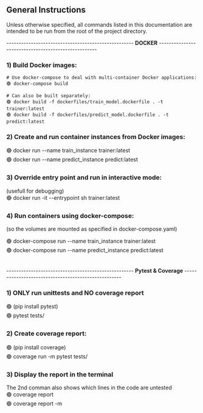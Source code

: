 
## General Instructions
Unless otherwise specified, all commands listed in this documentation are intended to be run from the root of the project directory.
<br>
 
 ---------------------------------------------------- **DOCKER** ----------------------------------------------------

### 1) Build Docker images:

	# Use docker-compose to deal with multi-container Docker applications:
	🟢 docker-compose build

	# Can also be built separately: 
	🟢 docker build -f dockerfiles/train_model.dockerfile . -t trainer:latest
	🟢 docker build -f dockerfiles/predict_model.dockerfile . -t predict:latest

### 2) Create and run container instances from Docker images:
🟢 docker run --name train_instance trainer:latest  
🟢 docker run --name predict_instance predict:latest
<br>

### 3) Override entry point and run in interactive mode:
(usefull for debugging)  
🟢 docker run -it --entrypoint sh trainer:latest
<br>

### 4) Run containers using docker-compose:
(so the volumes are mounted as specified in docker-compose.yaml)

🟢 docker-compose run --name train_instance trainer:latest  
🟢 docker-compose run --name predict_instance predict:latest  
<br>

 ---------------------------------------------------- **Pytest & Coverage** ----------------------------------------------------

### 1) ONLY run unittests and NO coverage report
🟢 (pip install pytest)  
🟢 pytest tests/
<br>

### 2) Create coverage report:
🟢 (pip install coverage)  
🟢 coverage run -m pytest tests/
<br>

### 3) Display the report in the terminal
The 2nd comman also shows which lines in the code are untested  
🟢 coverage report  
🟢 coverage report -m
<br>

